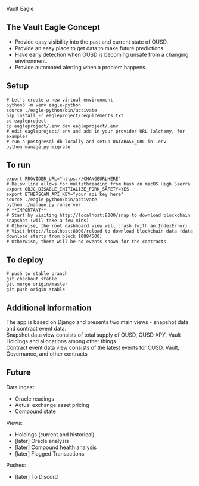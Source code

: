Vault Eagle

## The Vault Eagle Concept

- Provide easy visibility into the past and current state of OUSD.
- Provide an easy place to get data to make future predictions
- Have early detection when OUSD is becoming unsafe from a changing environment.
- Provide automated alerting when a problem happens.

## Setup

    # Let's create a new virtual environment
    python3 -m venv eagle-python
    source ./eagle-python/bin/activate
    pip install -r eagleproject/requirements.txt
    cd eagleproject
    cp eagleproject/.env.dev eagleproject/.env
    # edit eagleproject/.env and add in your provider URL (alchemy, for example)
    # run a postgresql db locally and setup DATABASE_URL in .env
    python manage.py migrate

## To run
    export PROVIDER_URL="https://CHANGEURLHERE"
    # Below line allows for multithreading from bash on macOS High Sierra
    export OBJC_DISABLE_INITIALIZE_FORK_SAFETY=YES
    export ETHERSCAN_API_KEY="your api key here"
    source ./eagle-python/bin/activate
    python ./manage.py runserver
    # **IMPORTANT**
    # Start by visiting http://localhost:8000/snap to download blockchain snapshot (will take a few mins)
    # Otherwise, the root dashboard view will crash (with an IndexError)
    # Visit http://localhost:8000/reload to download blockchain data (data download starts from block 10884500)  
    # Otherwise, there will be no events shown for the contracts

## To deploy

    # push to stable branch
    git checkout stable
    git merge origin/master
    git push origin stable

## Additional Information

The app is based on Django and presents two main views - snapshot data and contract event data.  
Snapshot data view consists of total supply of OUSD, OUSD APY, Vault Holdings and allocations among other things  
Contract event data view consists of the latest events for OUSD, Vault, Governance, and other contracts   

## Future

Data ingest:

- Oracle readings
- Actual exchange asset pricing
- Compound state

Views:

- Holdings (current and historical)
- [later] Oracle analysis
- [later] Compound health analysis
- [later] Flagged Transactions

Pushes:

- [later] To Discord

